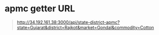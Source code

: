 # apmc getter URL

> http://34.192.161.38:3000/api/state-district-apmc?state=Gujarat&district=Rajkot&market=Gondal&commodity=Cotton
